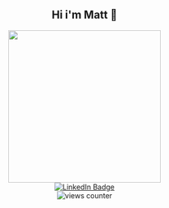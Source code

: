
<div id="header" align="center">
    <h2>Hi i'm Matt 👋</h2>
  <img src="https://media0.giphy.com/media/PI3QGKFN6XZUCMMqJm/giphy.gif?cid=ecf05e47n7ci97feqztz1qpmqgwodxuglzleqyups73wf0vp&rid=giphy.gif&ct=g" width="300"/>

  <div id="badges">
    <a href="https://www.linkedin.com/in/matthew-fiaschetti-358bb0241/">
        <img src="https://img.shields.io/badge/LinkedIn-blue?style=for-the-badge&logo=linkedin&logoColor=white" alt="LinkedIn Badge"/>
    </a>
  </div>
  <img src="https://komarev.com/ghpvc/?username=fiaschettima&style=flat-square&color=blue" alt="views counter"/>
</div>

<!--
**fiaschettima/fiaschettima** is a ✨ _special_ ✨ repository because its `README.md` (this file) appears on your GitHub profile.

Here are some ideas to get you started:

- 🔭 I’m currently working on ...
- 🌱 I’m currently learning ...
- 👯 I’m looking to collaborate on ...
- 🤔 I’m looking for help with ...
- 💬 Ask me about ...
- 📫 How to reach me: ...
- 😄 Pronouns: ...
- ⚡ Fun fact: ...
-->
